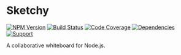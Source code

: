 # Sketchy


[![NPM Version](https://badge.fury.io/js/sketchy.png)](http://badge.fury.io/js/sketchy)
[![Build Status](https://travis-ci.org/zerious/sketchy.png?branch=master)](https://travis-ci.org/zerious/sketchy)
[![Code Coverage](https://coveralls.io/repos/zerious/sketchy/badge.png?branch=master)](https://coveralls.io/r/zerious/sketchy)
[![Dependencies](https://david-dm.org/zerious/sketchy.png?theme=shields.io)](https://david-dm.org/zerious/sketchy)
[![Support](http://img.shields.io/gittip/zerious.png)](https://www.gittip.com/zerious/)

A collaborative whiteboard for Node.js.
